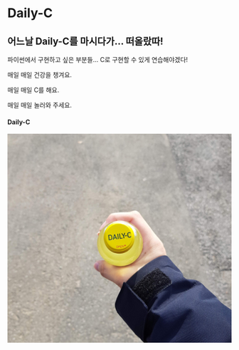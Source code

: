 # Daily-C
## 어느날 Daily-C를 마시다가... 떠올랐따!

파이썬에서 구현하고 싶은 부분들... C로 구현할 수 있게 연습해야겠다!

매일 매일 건강을 챙겨요.

매일 매일 C를 해요.

매일 매일 놀러와 주세요.

#### Daily-C

![Daily-C](https://github.com/Greathoney/Daily-C/blob/master/Daily-C.jpg)
